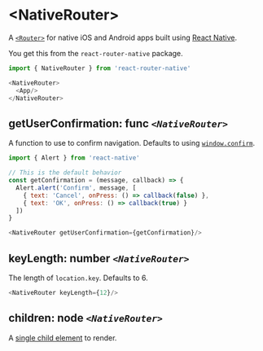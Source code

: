 # &lt;NativeRouter>

A [`<Router>`](#router) for native iOS and Android apps built using [React Native](https://facebook.github.io/react-native/).

You get this from the `react-router-native` package.

```js
import { NativeRouter } from 'react-router-native'

<NativeRouter>
  <App/>
</NativeRouter>
```

## getUserConfirmation: func _`<NativeRouter>`_

A function to use to confirm navigation. Defaults to using [`window.confirm`](https://developer.mozilla.org/en-US/docs/Web/API/Window/confirm).

```js
import { Alert } from 'react-native'

// This is the default behavior
const getConfirmation = (message, callback) => {
  Alert.alert('Confirm', message, [
    { text: 'Cancel', onPress: () => callback(false) },
    { text: 'OK', onPress: () => callback(true) }
  ])
}

<NativeRouter getUserConfirmation={getConfirmation}/>
```

## keyLength: number _`<NativeRouter>`_

The length of `location.key`. Defaults to 6.

```js
<NativeRouter keyLength={12}/>
```

## children: node _`<NativeRouter>`_

A [single child element](https://facebook.github.io/react/docs/react-api.html#react.children.only) to render.

